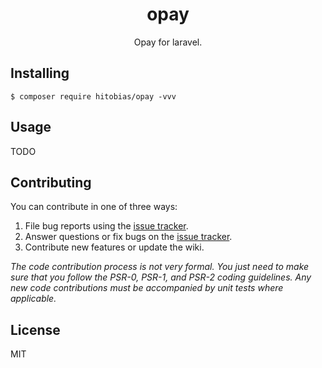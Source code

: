 <h1 align="center"> opay </h1>

<p align="center"> Opay for laravel.</p>


## Installing

```shell
$ composer require hitobias/opay -vvv
```

## Usage

TODO

## Contributing

You can contribute in one of three ways:

1. File bug reports using the [issue tracker](https://github.com/hitobias/opay/issues).
2. Answer questions or fix bugs on the [issue tracker](https://github.com/hitobias/opay/issues).
3. Contribute new features or update the wiki.

_The code contribution process is not very formal. You just need to make sure that you follow the PSR-0, PSR-1, and PSR-2 coding guidelines. Any new code contributions must be accompanied by unit tests where applicable._

## License

MIT